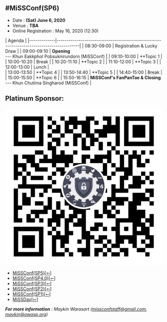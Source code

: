 ## #MiSSConf(SP6)

+ Date : **(Sat) June 6, 2020**
+ Venue : **TBA**
+ Online Registration : May 16, 2020 (12:30)

|      Agenda       																					|
|-------------|-----------------------------------------------------------------------------------------|
| 08:30-09:00 | Registration & Lucky Draw																|
| 09:00-09:10 | **Opening** <br>--- Khun Eakkphol Pobsuknirundorn (MiSSConf)							|
| 09:10-10:00 | **Topic 1 																				|
| 10:00-10:20 | Break																					|
| 10:20-11:10 | **Topic 2 																				|
| 11:10-12:00 | **Topic 3 																				|
| 12:00-13:00 | Lunch																					|	
| 13:00-13:50 | **Topic 4 																				|
| 13:50-14:40 | **Topic 5 																				|
| 14:40-15:00 | Break																					|
| 15:00-15:50 | **Topic 6 																				|
| 15:50-16:15 | **MiSSConf's FanPanTae  & Closing** <br>--- Khun Chutima Singharod (MiSSConf) 				|

## Platinum Sponsor:



[![](/img/lineat-missconf-v2.png "Talk w/ us via LINE")](https://line.me/R/ti/p/%40missconf)


* [MiSSConf(SP5)](https://www.techtalkthai.com/misscoinf-sp5-date-and-agenda-are-announced/)[[➳](https://www.facebook.com/notes/2450050635052739/)]
* [MiSSConf(SP4.0)](https://www.techtalkthai.com/missconfsp4-0-registration-will-start-in-2018-03-16/)[[➳](https://www.facebook.com/notes/1998382990191517)]
* [MiSSConf(SP3)](https://www.techtalkthai.com/missconfsp3-registration-date-is-marked-at-march-15th-2017-12-00/)[[➳](https://www.facebook.com/notes/1590473300982490)]
* [MiSSConf(SP2)](https://www.techtalkthai.com/missconfsp2-tickets-will-be-available-for-free-at-noon-of-2016-11-03/)[[➳](https://www.facebook.com/notes/1435209959842159)]
* [MiSSConf(SP1)](https://www.techtalkthai.com/introduce-to-missconfsp1-free-it-security-seminar/)[[➳](https://www.facebook.com/notes/1292590137437476)]
* [MiSSDay](https://www.techtalkthai.com/it-connect-miss-day/)[[➳](https://www.facebook.com/notes/1257877097575447)]

***For more information*** : *Maykin Warasart (missconfstaff@gmail.com, maykin@owasp.org)*